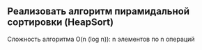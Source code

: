 ## Реализовать алгоритм пирамидальной сортировки (HeapSort)
Сложность алгоритма O(n (log n)): n элементов по n операций
